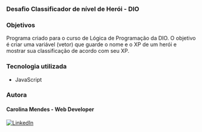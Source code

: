 ### Desafio Classificador de nível de Herói - DIO

### Objetivos
Programa criado para o curso de Lógica de Programação da DIO. O objetivo é criar uma variável (vetor) que guarde o nome e o XP de um herói e mostrar sua classificação de acordo com seu XP.

### Tecnologia utilizada
- JavaScript

### Autora
#### Carolina Mendes - Web Developer
[![LinkedIn](https://img.shields.io/badge/LinkedIn-000?style=for-the-badge&logo=linkedin&logoColor=0E76A8)](https://www.linkedin.com/in/dev-carolina-mendes/)



